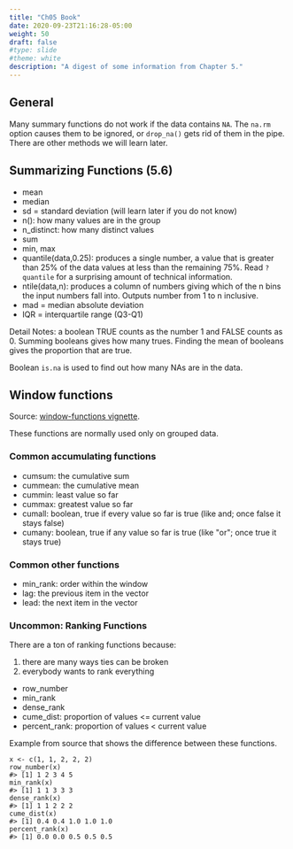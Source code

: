 ```yaml
---
title: "Ch05 Book"
date: 2020-09-23T21:16:28-05:00
weight: 50
draft: false
#type: slide
#theme: white
description: "A digest of some information from Chapter 5."
---
```

## General

Many summary functions do not work if the data contains `NA`. 
The `na.rm` option causes them to be ignored, or `drop_na()` gets rid
of them in the pipe. There are other methods we will learn later.


## Summarizing Functions (5.6)

* mean
* median
* sd = standard deviation (will learn later if you do not know)
* n(): how many values are in the group
* n_distinct: how many distinct values
* sum
* min, max
* quantile(data,0.25): produces a single number, a value that
  is greater than 25% of the data values at less than the remaining 75%.
  Read
  `?quantile` for a surprising amount of technical information.
* ntile(data,n): produces a column of numbers giving which of the n
  bins the input numbers fall into. Outputs number from 1 to n inclusive.
* mad = median absolute deviation
* IQR = interquartile range (Q3-Q1)

Detail Notes: a boolean TRUE counts as the number 1 and FALSE counts
as 0. Summing booleans gives how many trues. Finding the mean of
booleans gives the proportion that are true.

Boolean `is.na` is used to find out how many NAs are in the data.

## Window functions

Source: [window-functions vignette](https://cran.r-project.org/web/packages/dplyr/vignettes/window-functions.html).

These functions are normally used only on grouped data.

### Common accumulating functions

* cumsum: the cumulative sum
* cummean: the cumulative mean
* cummin: least value so far
* cummax: greatest value so far
* cumall: boolean, true if every value so far is true (like and; once false it
  stays false)
* cumany: boolean, true if any value so far is true (like "or"; once true it
  stays true)

### Common other functions

* min_rank: order within the window
* lag: the previous item in the vector
* lead: the next item in the vector

### Uncommon: Ranking Functions

There are a ton of ranking functions because:
1. there are many ways ties can be broken
2. everybody wants to rank everything

* row_number
* min_rank
* dense_rank
* cume_dist: proportion of values <= current value
* percent_rank: proportion of values < current value

Example from source that shows the difference between these functions.
```
x <- c(1, 1, 2, 2, 2)
row_number(x)
#> [1] 1 2 3 4 5
min_rank(x)
#> [1] 1 1 3 3 3
dense_rank(x)
#> [1] 1 1 2 2 2
cume_dist(x)
#> [1] 0.4 0.4 1.0 1.0 1.0
percent_rank(x)
#> [1] 0.0 0.0 0.5 0.5 0.5
```
